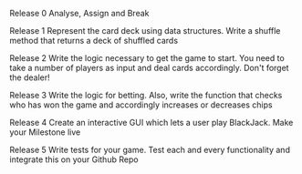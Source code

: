 Release 0
Analyse, Assign and Break

Release 1
Represent the card deck using data structures. Write a shuffle method that returns a deck of shuffled cards

Release 2
Write the logic necessary to get the game to start. You need to take a number of players as input and deal cards accordingly. Don't forget the dealer!

Release 3
Write the logic for betting. Also, write the function that checks who has won the game and accordingly increases or decreases chips

Release 4
Create an interactive GUI which lets a user play BlackJack. Make your Milestone live

Release 5
Write tests for your game. Test each and every functionality and integrate this on your Github Repo